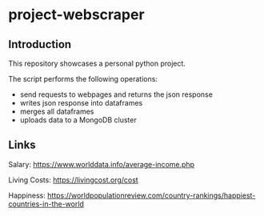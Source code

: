 # project-webscraper

## Introduction
This repository showcases a personal python project.

The script performs the following operations:
- send requests to webpages and returns the json response
- writes json response into dataframes
- merges all dataframes
- uploads data to a MongoDB cluster

## Links
Salary: https://www.worlddata.info/average-income.php

Living Costs: https://livingcost.org/cost

Happiness: https://worldpopulationreview.com/country-rankings/happiest-countries-in-the-world

